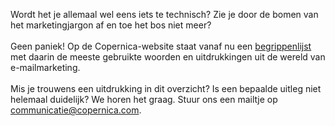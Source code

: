 Wordt het je allemaal wel eens iets te technisch? Zie je door de bomen
van het marketingjargon af en toe het bos niet meer? \
 \
 Geen paniek! Op de Copernica-website staat vanaf nu een
[begrippenlijst](./glossary.md)
met daarin de meeste gebruikte woorden en uitdrukkingen uit de wereld
van e-mailmarketing. \
 \
 Mis je trouwens een uitdrukking in dit overzicht? Is een bepaalde
uitleg niet helemaal duidelijk? We horen het graag. Stuur ons een
mailtje op
[communicatie@copernica.com](mailto:communicatie@copernica.com).
